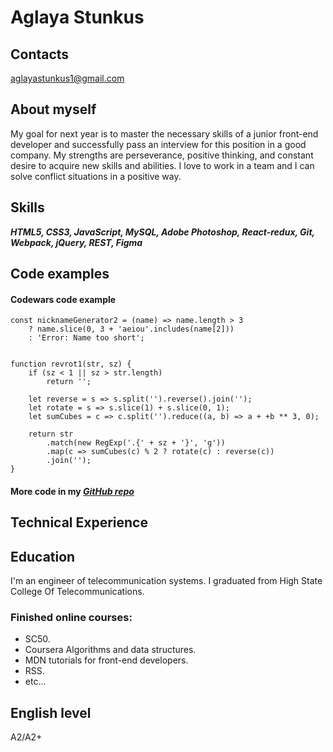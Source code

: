 
Aglaya Stunkus
============

## Contacts


aglayastunkus1@gmail.com

## About myself


  Мy goal for next year is to master the necessary skills of a junior front-end developer and successfully pass an interview for this position in a good company. My strengths are perseverance, positive thinking, and constant desire to acquire new skills and abilities. I love to work in a team and I can solve conflict situations in a positive way.
  
## Skills

***HTML5,
CSS3,
JavaScript,
MySQL,
Adobe Photoshop,
React-redux,
Git,
Webpack,
jQuery,
REST,
Figma***

## Code examples

#### Codewars code example

```
const nicknameGenerator2 = (name) => name.length > 3
    ? name.slice(0, 3 + 'aeiou'.includes(name[2]))
    : 'Error: Name too short';
    
    
function revrot1(str, sz) {
    if (sz < 1 || sz > str.length)
        return '';

    let reverse = s => s.split('').reverse().join('');
    let rotate = s => s.slice(1) + s.slice(0, 1);
    let sumCubes = c => c.split('').reduce((a, b) => a + +b ** 3, 0);

    return str
        .match(new RegExp('.{' + sz + '}', 'g'))
        .map(c => sumCubes(c) % 2 ? rotate(c) : reverse(c))
        .join('');
}

```
#### More code in my *[ GitHub repo]( https://github.com/aglayastunkus/)*

## Technical Experience



## Education


I'm an engineer of telecommunication systems. I graduated from High State College Of Telecommunications.
### Finished online courses:
- SC50.
- Coursera Algorithms and data structures.
- MDN tutorials for front-end developers.
- RSS.
- etc...


## English level


A2/A2+

